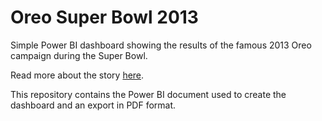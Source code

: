 # Oreo Super Bowl 2013
 Simple Power BI dashboard showing the results of the famous 2013 Oreo campaign during the Super Bowl.

 Read more about the story [here](https://www.wired.com/2013/02/oreo-twitter-super-bowl/).

 This repository contains the Power BI document used to create the dashboard and an export in PDF format.
